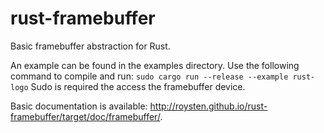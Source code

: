 # rust-framebuffer
Basic framebuffer abstraction for Rust.

An example can be found in the examples directory. Use the following command to compile and run:
`sudo cargo run --release --example rust-logo`
Sudo is required the access the framebuffer device.

Basic documentation is available: http://roysten.github.io/rust-framebuffer/target/doc/framebuffer/.
